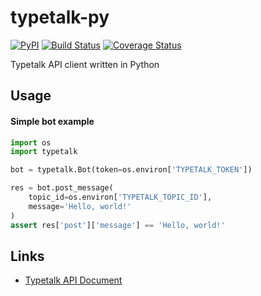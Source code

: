 typetalk-py
===

[![PyPI](https://img.shields.io/pypi/v/typetalk.svg)](https://pypi.python.org/pypi/typetalk)
[![Build Status](https://travis-ci.com/is2ei/typetalk-py.svg?branch=master)](https://travis-ci.com/is2ei/typetalk-py)
[![Coverage Status](https://coveralls.io/repos/github/is2ei/typetalk-py/badge.svg?branch=master)](https://coveralls.io/github/is2ei/typetalk-py?branch=master)

Typetalk API client written in Python

Usage
---

#### Simple bot example

```python
import os
import typetalk

bot = typetalk.Bot(token=os.environ['TYPETALK_TOKEN'])

res = bot.post_message(
    topic_id=os.environ['TYPETALK_TOPIC_ID'],
    message='Hello, world!'
)
assert res['post']['message'] == 'Hello, world!'
```

Links
---

- [Typetalk API Document](https://developer.nulab.com/docs/typetalk/)
